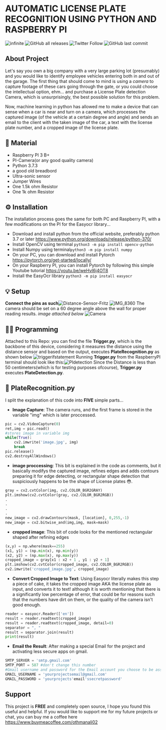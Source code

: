 # AUTOMATIC LICENSE PLATE RECOGNITION USING PYTHON AND RASPBERRY PI

![infinite](https://user-images.githubusercontent.com/73076057/130128647-5599ebfe-bea6-4b64-a501-c7fa32128bbd.png)
![GitHub all releases](https://img.shields.io/github/downloads/Othm01100001n/License-Plate-Recognition-Garage-Guardian-/total)                                                                         ![Twitter Follow](https://img.shields.io/twitter/follow/othmanali02?style=social)                                                                  ![GitHub last commit](https://img.shields.io/github/last-commit/Othm01100001n/License-Plate-Recognition-Garage-Guardian-)

## About Project
Let's say you own a big company with a very large parking lot (presumably) and you would like to identify employee vehicles entering both in and out of the garage. 
The first thing that should come to mind is using a *camera* to capture footage of these cars going through the gate, or you could choose the intellectual option, ehm... and purchase a License Plate detection Camera, which is unsurprisingly, the best possible solution for this problem.

                                    
Now, machine learning in python has allowed me to make a device that can sense when a car is near and turn on a camera, which processes the captured image (of the
vehicle at a certain degree and angle) and sends an email to the client with the taken image of the car, a text with the license plate number, and a cropped image of the license plate. 


## 🧬 Material
- Raspberry PI 3 B+
- PI-Camera(or any good quality camera)
- Python 3.7.3
- a good old breadbord
- Ultra-sonic sensor
- Jumper Wires
- One 1.5k ohm Resistor
- One 1k ohm Resistor                
                  
## ⚙️ Installation
The installation process goes the same for both PC and Raspberry PI, with a few modifications on the PI for the Easyocr library...
- Download and install python from the official website, preferably python 3.7 or later https://www.python.org/downloads/release/python-370/
- Install OpenCV using terminal `python3 -m pip install opencv-python`
- Install Numpy using terminal`python3 -m pip install numpy`
- On your PC, you can download and install Pytorch https://pytorch.org/get-started/locally/
- On your Raspberry PI, you can install Pytorch by following this simple Youtube tutorial https://youtu.be/weHvI6j4OT8
- Install the EasyOcr library `python3 -m pip install easyocr`
  
## 💡 Setup
**Connect the pins as such**![Distance-Sensor-Fritz](https://user-images.githubusercontent.com/73076057/130138629-15da5e84-b81e-402f-988d-feedf4035a4e.png)
![IMG_8360](https://user-images.githubusercontent.com/73076057/130138787-7685f5ff-9496-4cf4-a432-13eb5bad516c.jpg)
The camera should be set on a 60 degree angle above the wall for proper reading results. *image attached below*
![Camera](https://user-images.githubusercontent.com/73076057/130151109-495c0751-7d25-47fe-9fb6-b9621f553992.jpg)


## 👨‍💻 Programming
Attached to this Repo: you can find the file **Trigger.py**, which is the backbone of this device, considering it measures the distance using the distance sensor
and based on the output, executes **PlateRecognition.py** as shown below
![triggerifstatement](https://user-images.githubusercontent.com/73076057/130140573-c2b3a007-181d-40c6-80ff-2f08674e7ee2.png)
Running **Trigger.py** from the RaspberryPI terminal should look like this:![PIdetection](https://user-images.githubusercontent.com/73076057/130140927-12cc661b-a312-4345-8b51-9d3287d1c5b6.png)
Since the Distance is less than 50 centimeters(which is for testing purposes ofcourse), **Trigger.py** executes **PlateDetection.py**.
## 🐍 PlateRecognition.py
I split the explanation of this code into **FIVE** simple parts...
- **Image Capture**:
The camera runs, and the first frame is stored in the variable "img" which is later proccessed.
```python
pic = cv2.VideoCapture(0)
ret,img = pic.read()
#stores image in variable img
while(True):
    cv2.imwrite('image.jpg', img)
    break
pic.release()
cv2.destroyAllWindows()
```
- **image proccessing**: This bit is explained in the code as comments, but it basically modifys the captured image, refines edges and adds contours preparing it for edge detecting, or rectangular shape detection that suspiciously happens to be the shape of License plates 😳.
```python
gray = cv2.cvtColor(img, cv2.COLOR_BGR2GRAY)
plt.imshow(cv2.cvtColor(gray, cv2.COLOR_BGR2RGB))
.
.
.
.
new_image = cv2.drawContours(mask, [location], 0,255,-1)
new_image = cv2.bitwise_and(img,img, mask=mask)
```
- **cropped image**: This bit of code looks for the mentioned rectangular shaped after refining edges
```python
(x,y) = np.where(mask==255)
(x1, y1) = (np.min(x), np.min(y))
(x2, y2) = (np.max(x), np.max(y))
cropped_image = gray[x1 : x2 + 1 , y1 : y2 + 1]
plt.imshow(cv2.cvtColor(cropped_image, cv2.COLOR_BGR2RGB))
cv2.imwrite('cropped_image.jpg', cropped_image)
```
- **Convert Cropped Image to Text**: Using Easyocr literally makes this step a piece of cake, it takes the cropped image AKA the license plate as input, and converts it to text! although it is worth mentioning that there is a significantly low percentage of error, that could be for reasons such that the numbers have dirt on them, or the quality of the 
camera isn't good enough.
```python
reader = easyocr.Reader(['en'])
result = reader.readtext(cropped_image)
result = reader.readtext(cropped_image, detail=0)
separator = ", "
result = separator.join(result)
print(result)
```
- **Email the Result**: After making a special Email for the project and activating less secure apps on gmail.
```python
SMTP_SERVER = 'smtp.gmail.com'
SMTP_PORT = 587 #don't change this number
#Gmail username and password for the Email account you choose to be associated with your project, you have to enable less secure apps in order for it to work
GMAIL_USERNAME = 'yourprojectsemail@gmail.com'
GMAIL_PASSWORD = 'yourprojects'email'ssecretpassword'
```
## Support
This project is **FREE** and completely open source, I hope you found this useful and helpful. 
If you would like to support me for my future projects or chat, you can buy me a coffee here https://www.buymeacoffee.com/othmanali02
